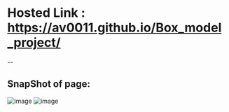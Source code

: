 # Hosted Link : https://av0011.github.io/Box_model_project/
--

SnapShot of page: 
--

![image](https://github.com/Av0011/Box_model_project/assets/126654288/14f9a29c-faec-4468-934c-cab98dedd2af)
![image](https://github.com/Av0011/Box_model_project/assets/126654288/f43b2835-59f2-49f1-a692-a3f508418759)

